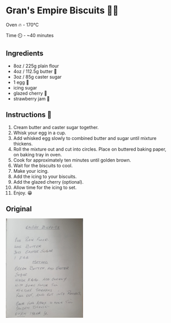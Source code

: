 # Gran's Empire Biscuits 👵🏻

Oven 🔥 - 170°C 

Time ⏲️ - ~40 minutes

## Ingredients 

- 8oz / 225g plain flour
- 4oz / 112.5g butter 🧈
- 3oz / 85g caster sugar
- 1 egg 🥚
- icing sugar
- glazed cherry 🍒
- strawberry jam 🍓


## Instructions 📝

1. Cream butter and caster sugar together.
2. Whisk your egg in a cup.
3. Add whisked egg slowly to combined butter and sugar until mixture thickens. 
4. Roll the mixture out and cut into circles. Place on buttered baking paper, on baking tray in oven.
5. Cook for approximately ten minutes until golden brown. 
6. Wait for the biscuits to cool. 
7. Make your icing. 
8. Add the icing to your biscuits.
9. Add the glazed cherry (optional).
10. Allow time for the icing to set. 
9. Enjoy. 😁

## Original 

![](empire_biscuits.png)
